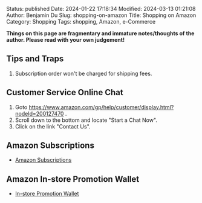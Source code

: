 Status: published
Date: 2024-01-22 17:18:34
Modified: 2024-03-13 01:21:08
Author: Benjamin Du
Slug: shopping-on-amazon
Title: Shopping on Amazon
Category: Shopping
Tags: shopping, Amazon, e-Commerce

**Things on this page are fragmentary and immature notes/thoughts of the author. Please read with your own judgement!**

## Tips and Traps

1. Subscription order won't be charged for shipping fees.

## Customer Service Online Chat 

1. Goto
    <https://www.amazon.com/gp/help/customer/display.html?nodeId=200127470>
    .
2. Scroll down to the bottom and locate "Start a Chat Now".
3. Click on the link "Contact Us".

## Amazon Subscriptions

- [Amazon Subscriptions](https://www.amazon.com/auto-deliveries?ref_=pe_29444320_544268820__em_sc_vs)

## Amazon In-store Promotion Wallet

- [In-store Promotion Wallet](https://www.amazon.com/promotions/brands/fresh)

